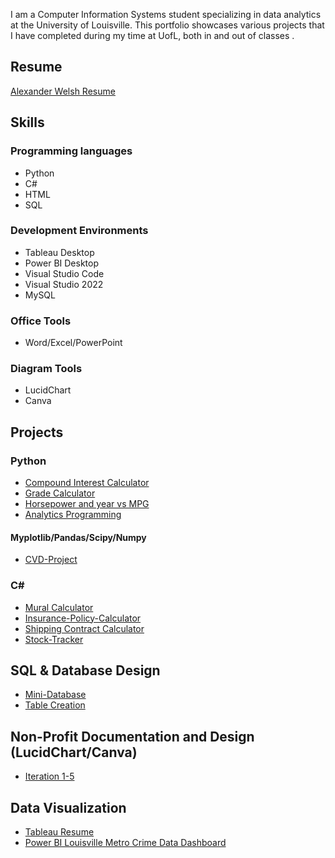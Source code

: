 I am a Computer Information Systems student specializing in data analytics at the University of Louisville. This portfolio showcases various projects that I have completed during my time at UofL, both in and out of classes
. 
## Resume
[Alexander Welsh Resume](https://github.com/AlexanderWelsh/Alexander-Welsh-Resume)

## Skills
### Programming languages
* Python
* C#
* HTML
* SQL

### Development Environments
* Tableau Desktop
* Power BI Desktop
* Visual Studio Code
* Visual Studio 2022
* MySQL

### Office Tools
* Word/Excel/PowerPoint

### Diagram Tools
* LucidChart
* Canva

## Projects
### Python
* [Compound Interest Calculator](https://github.com/AlexanderWelsh/Compound-Interest-Calculator)
* [Grade Calculator](https://github.com/AlexanderWelsh/Grade-Calculator)
* [Horsepower and year vs MPG](https://github.com/AlexanderWelsh/Horsepower-and-year-vs-MPG/tree/main)
* [Analytics Programming](https://github.com/AlexanderWelsh/Analytics-Programming)
#### Myplotlib/Pandas/Scipy/Numpy 
* [CVD-Project](https://github.com/AlexanderWelsh/CVD-Project-)

### C#
* [Mural Calculator](https://github.com/AlexanderWelsh/Mural-Calculator)
* [Insurance-Policy-Calculator](https://github.com/AlexanderWelsh/Insurance-Policy-Calculator/tree/main)
* [Shipping Contract Calculator](https://github.com/AlexanderWelsh/Shipping-Contract-Calculator)
* [Stock-Tracker](https://github.com/AlexanderWelsh/Stock-Tracker)

## SQL & Database Design
* [Mini-Database](https://github.com/AlexanderWelsh/Mini-Database)
* [Table Creation](https://github.com/AlexanderWelsh/Table-Creation/tree/main)

## Non-Profit Documentation and Design (LucidChart/Canva)
* [Iteration 1-5](https://github.com/AlexanderWelsh/Iteration-1-5-Worth-the-Words/tree/main)

## Data Visualization
* [Tableau Resume](https://public.tableau.com/app/profile/alexander.welsh/viz/AlexanderWelshResume/AlexanderWelshResume)
* [Power BI Louisville Metro Crime Data Dashboard](https://github.com/AlexanderWelsh/Louisville-Metro-Crime-Data-Dashboard/tree/main)
